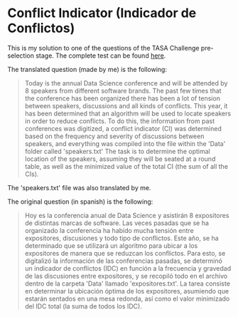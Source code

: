 # Conflict Indicator (Indicador de Conflictos)
This is my solution to one of the questions of the TASA Challenge pre-selection stage. The complete test can be found [here]( https://docs.google.com/document/d/1rI5UzbvUe2KcMefqCgUwZ2qjkS3OQ0Yf3NTL-teiYz4/edit).

The translated question (made by me) is the following:
> Today is the annual Data Science conference and will be attended by 8 speakers from different software brands. The past few times that the conference has been organized there has been a lot of tension between speakers, discussions and all kinds of conflicts. This year, it has been determined that an algorithm will be used to locate speakers in order to reduce conflicts. To do this, the information from past conferences was digitized, a conflict indicator (CI) was determined based on the frequency and severity of discussions between speakers, and everything was compiled into the file within the 'Data' folder called 'speakers.txt' The task is to determine the optimal location of the speakers, assuming they will be seated at a round table, as well as the minimized value of the total CI (the sum of all the CIs).

The 'speakers.txt' file was also translated by me.

The original question (in spanish) is the following:
> Hoy es la conferencia anual de Data Science y asistirán 8 expositores de distintas marcas de software. Las veces pasadas que se ha organizado la conferencia ha habido mucha tensión entre expositores, discusiones y todo tipo de conflictos. Este año, se ha determinado que se utilizará un algoritmo para ubicar a los expositores de manera que se reduzcan los conflictos. Para esto, se digitalizó la información de las conferencias pasadas, se determinó un indicador de conflictos (IDC) en función a la frecuencia y gravedad de las discusiones entre expositores, y se recopiló todo en el archivo dentro de la carpeta 'Data' llamado 'expositores.txt'. La tarea consiste en determinar la ubicación óptima de los expositores, asumiendo que estarán sentados en una mesa redonda, así como el valor minimizado del IDC total (la suma de todos los IDC).
